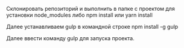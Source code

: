 ﻿Склонировать репозиторий и выполнить в папке с проектом для установки node_modules либо npm install или yarn install

Далее устанавливаем gulp в командной строке npm install -g gulp

Далее ввести команду gulp для запуска проекта.


